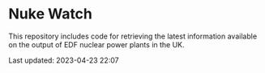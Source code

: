 # Nuke Watch

This repository includes code for retrieving the latest information available on the output of EDF nuclear power plants in the UK.

Last updated: 2023-04-23 22:07